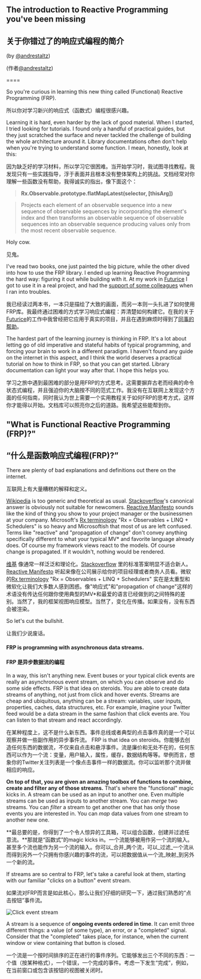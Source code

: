 ## The introduction to Reactive Programming you've been missing

## 关于你错过了的响应式编程的简介

(by [@andrestaltz](https://twitter.com/andrestaltz))

(作者[@andrestaltz](https://twitter.com/andrestaltz))


====

So you're curious in learning this new thing called (Functional) Reactive Programming (FRP).

所以你对学习新兴的响应式（函数式）编程很感兴趣。

Learning it is hard, even harder by the lack of good material. When I started, I tried looking for tutorials. I found only a handful of practical guides, but they just scratched the surface and never tackled the challenge of building the whole architecture around it. Library documentations often don't help when you're trying to understand some function. I mean, honestly, look at this:

因为缺乏好的学习材料，所以学习它很困难。当开始学习时，我试图寻找教程。我发现只有一些实践指导，浮于表面并且根本没有整体架构上的挑战。文档经常对你理解一些函数没有帮助，我得诚实的指出，像下面这个：


> **Rx.Observable.prototype.flatMapLatest(selector, [thisArg])**

> Projects each element of an observable sequence into a new sequence of observable sequences by incorporating the element's index and then transforms an observable sequence of observable sequences into an observable sequence producing values only from the most recent observable sequence.

Holy cow.

见鬼。

I've read two books, one just painted the big picture, while the other dived into how to use the FRP library. I ended up learning Reactive Programming the hard way: figuring it out while building with it. At my work in [Futurice](https://www.futurice.com) I got to use it in a real project, and had the [support of some colleagues](http://blog.futurice.com/top-7-tips-for-rxjava-on-android) when I ran into troubles.

我已经读过两本书，一本只是描绘了大致的画面，而另一本则一头扎进了如何使用FRP库。我最终通过困难的方式学习响应式编程：弄清楚如何构建它。在我的关于[Futurice](https://www.futurice.com)的工作中我曾经把它应用于真实的项目，并且在遇到麻烦时得到了[同事的帮助](http://blog.futurice.com/top-7-tips-for-rxjava-on-android)。

The hardest part of the learning journey is thinking in FRP. It's a lot about letting go of old imperative and stateful habits of typical programming, and forcing your brain to work in a different paradigm. I haven't found any guide on the internet in this aspect, and I think the world deserves a practical tutorial on how to think in FRP, so that you can get started. Library documentation can light your way after that. I hope this helps you.

学习之旅中遇到最困难的部分是用FRP的方式思考。这需要摒弃古老而经典的命令状态式编程，并且强迫你的大脑按不同的范式工作。我没有在互联网上发现这个方面的任何指南，同时我认为世上需要一个实用教程关于如何FRP的思考方式，这样你才能得以开始。文档库可以照亮你之后的道路。我希望这些能帮到你。

## "What is Functional Reactive Programming (FRP)?"

## “什么是函数响应式编程(FRP)?”

There are plenty of bad explanations and definitions out there on the internet.

互联网上有大量糟糕的解释和定义。

[Wikipedia](https://en.wikipedia.org/wiki/Functional_reactive_programming) is too generic and theoretical as usual. [Stackoverflow](http://stackoverflow.com/questions/1028250/what-is-functional-reactive-programming)'s canonical answer is obviously not suitable for newcomers. [Reactive Manifesto](http://www.reactivemanifesto.org/) sounds like the kind of thing you show to your project manager or the businessmen at your company. Microsoft's [Rx terminology](https://rx.codeplex.com/) "Rx = Observables + LINQ + Schedulers" is so heavy and Microsoftish that most of us are left confused. Terms like "reactive" and "propagation of change" don't convey anything specifically different to what your typical MV* and favorite language already does. Of course my framework views react to the models. Of course change is propagated. If it wouldn't, nothing would be rendered.

[维基](https://en.wikipedia.org/wiki/Functional_reactive_programming) 像通常一样泛泛和理论化。[Stackoverflow](http://stackoverflow.com/questions/1028250/what-is-functional-reactive-programming) 里的标准答案明显不适合新人。[Reactive Manifesto](http://www.reactivemanifesto.org/) 听起来像在公司展示给你的项目经理或者商务人员看。微软的[Rx terminology](https://rx.codeplex.com/) "Rx = Observables + LINQ + Schedulers" 实在是太重型和微软化让我们大多数人感到困惑。像"响应式"和"propagation of change"这样的术语没有传达任何跟你使用典型的MV*和最爱的语言已经做到的之间特殊的差别。当然了，我的框架视图响应模型。当然了，变化在传播。如果没有，没有东西会被渲染。

So let's cut the bullshit.

让我们少说废话。

#### FRP is programming with asynchronous data streams.

#### FRP 是异步数据流的编程

In a way, this isn't anything new. Event buses or your typical click events are really an asynchronous event stream, on which you can observe and do some side effects. FRP is that idea on steroids. You are able to create data streams of anything, not just from click and hover events. Streams are cheap and ubiquitous, anything can be a stream: variables, user inputs, properties, caches, data structures, etc. For example, imagine your Twitter feed would be a data stream in the same fashion that click events are. You can listen to that stream and react accordingly.

在某种程度上，这不是什么新东西。事件总线或者典型的点击事件真的是一个可以观察并做一些副作用的异步事件流。 FRP is that idea on steroids。你能够去创造任何东西的数据流，不仅来自点击和悬浮事件。流是廉价和无处不在的，任何东西可以作为一个流：变量，用户输入，属性，缓存，数据结构等等。举例而言，想象你的Twitter关注列表是一个像点击事件一样的数据流。你可以监听那个流并做相应的响应。

**On top of that, you are given an amazing toolbox of functions to combine, create and filter any of those streams.** That's where the "functional" magic kicks in. A stream can be used as an input to another one. Even multiple streams can be used as inputs to another stream. You can _merge_ two streams. You can _filter_ a stream to get another one that has only those events you are interested in. You can _map_ data values from one stream to another new one.

**最总要的是，你得到了一个令人惊异的工具箱，可以组合函数，创建并过滤任意流。**那就是“函数式”的magic kicks in。一个流能够被用作另一个流的输入。甚至多个流也能作为另一个流的输入。你可以_合并_两个流，可以_过滤_一个流从而得到另外一个只拥有你感兴趣的事件的流，可以把数据值从一个流_映射_到另外一个新的流。

If streams are so central to FRP, let's take a careful look at them, starting with our familiar "clicks on a button" event stream.

如果流对FRP而言是如此核心，那么让我们仔细的研究一下，通过我们熟悉的“点击按钮”事件流。

![Click event stream](https://gist.githubusercontent.com/staltz/868e7e9bc2a7b8c1f754/raw/49da694b2489f9e7b7276df31a1dcb206179a496/zclickstream.png)

A stream is a sequence of **ongoing events ordered in time**. It can emit three different things: a value (of some type), an error, or a "completed" signal. Consider that the "completed" takes place, for instance, when the current window or view containing that button is closed.

一个流是一个按时间排序的正在进行的事件序列。它能够发出三个不同的东西：一个值（按某种格式），一个错误，一个完成的事件。考虑一下发生“完成”，例如，在当前窗口或包含该按钮的视图被关闭时。
